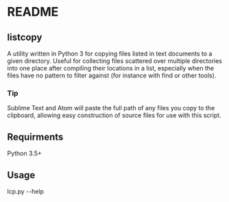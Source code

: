 # README

## listcopy

A utility written in Python 3 for copying files listed in text documents to a given directory. Useful for collecting files scattered over multiple directories into one place after compiling their locations in a list, especially when the files have no pattern to filter against (for instance with find or other tools).

### Tip
Sublime Text and Atom will paste the full path of any files you copy to the
clipboard, allowing easy construction of source files for use with this script.

## Requirments

Python 3.5+

## Usage

lcp.py --help